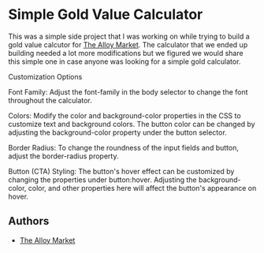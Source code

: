
# Simple Gold Value Calculator

This was a simple side project that I was working on while trying to build a gold value calcutor for [The Alloy Market](https://thealloymarket.com). The calculator that we ended up building needed a lot more modifications but we figured we would share this simple one in case anyone was looking for a simple gold calculator.


Customization Options

Font Family: Adjust the font-family in the body selector to change the font throughout the calculator.

Colors: Modify the color and background-color properties in the CSS to customize text and background colors. The button color can be changed by adjusting the background-color property under the button selector.

Border Radius: To change the roundness of the input fields and button, adjust the border-radius property.

Button (CTA) Styling: The button's hover effect can be customized by changing the properties under button:hover. Adjusting the background-color, color, and other properties here will affect the button's appearance on hover.



## Authors

- [The Alloy Market](https://thealloymarket.com)

